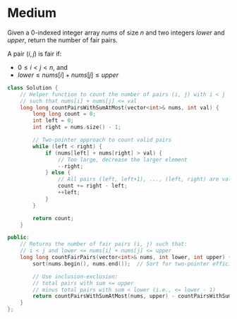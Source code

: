 # Medium

Given a 0-indexed integer array $nums$ of size $n$ and two integers $lower$ and $upper$, return the number of fair pairs.

A pair $(i, j)$ is fair if:

- $0 \leq i < j < n$, and
- $lower \leq nums[i] + nums[j] \leq upper$

```cpp
class Solution {
    // Helper function to count the number of pairs (i, j) with i < j
    // such that nums[i] + nums[j] <= val
    long long countPairsWithSumAtMost(vector<int>& nums, int val) {
        long long count = 0;
        int left = 0;
        int right = nums.size() - 1;

        // Two-pointer approach to count valid pairs
        while (left < right) {
            if (nums[left] + nums[right] > val) {
                // Too large, decrease the larger element
                --right;
            } else {
                // All pairs (left, left+1), ..., (left, right) are valid
                count += right - left;
                ++left;
            }
        }

        return count;
    }

public:
    // Returns the number of fair pairs (i, j) such that:
    // i < j and lower <= nums[i] + nums[j] <= upper
    long long countFairPairs(vector<int>& nums, int lower, int upper) {
        sort(nums.begin(), nums.end());  // Sort for two-pointer efficiency

        // Use inclusion-exclusion:
        // total pairs with sum <= upper
        // minus total pairs with sum < lower (i.e., <= lower - 1)
        return countPairsWithSumAtMost(nums, upper) - countPairsWithSumAtMost(nums, lower - 1);
    }
};
```
